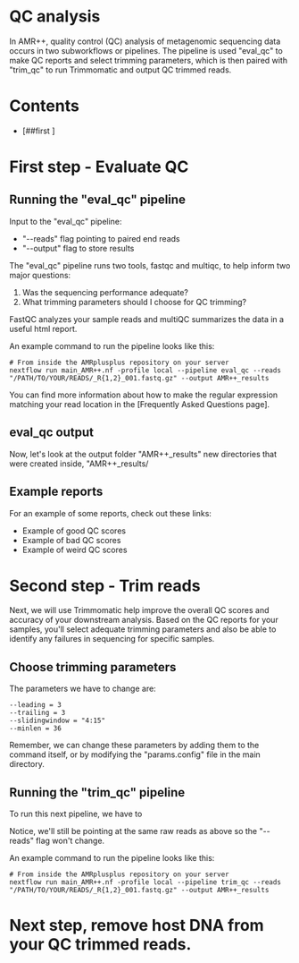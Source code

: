 # QC analysis

In AMR++, quality control (QC) analysis of metagenomic sequencing data occurs in two subworkflows or pipelines. The pipeline is used "eval_qc" to make QC reports and select trimming parameters, which is then paired with "trim_qc" to run Trimmomatic and output QC trimmed reads.


# Contents
* [##first ]

# First step - Evaluate QC

## Running the "eval_qc" pipeline

Input to the "eval_qc" pipeline:
* "--reads" flag pointing to paired end reads
* "--output" flag to store results

The "eval_qc" pipeline runs two tools, fastqc and multiqc, to help inform two major questions:
1. Was the sequencing performance adequate?
2. What trimming parameters should I choose for QC trimming?

FastQC analyzes your sample reads and multiQC summarizes the data in a useful html report.

An example command to run the pipeline looks like this:
```
# From inside the AMRplusplus repository on your server
nextflow run main_AMR++.nf -profile local --pipeline eval_qc --reads "/PATH/TO/YOUR/READS/_R{1,2}_001.fastq.gz" --output AMR++_results
```

You can find more information about how to make the regular expression matching your read location in the [Frequently Asked Questions page].

## eval_qc output

Now, let's look at the output folder "AMR++_results" new directories that were created inside, "AMR++_results/


## Example reports
For an example of some reports, check out these links:
* Example of good QC scores
* Example of bad QC scores
* Example of weird QC scores

# Second step - Trim reads
Next, we will use Trimmomatic help improve the overall QC scores and accuracy of your downstream analysis. Based on the QC reports for your samples, you'll select adequate trimming parameters and also be able to identify any failures in sequencing for specific samples.

## Choose trimming parameters

The parameters we have to change are:
```
--leading = 3
--trailing = 3
--slidingwindow = "4:15"
--minlen = 36
```

Remember, we can change these parameters by adding them to the command itself, or by modifying the "params.config" file in the main directory. 

## Running the "trim_qc" pipeline

To run this next pipeline, we have to 

Notice, we'll still be pointing at the same raw reads as above so the "--reads" flag won't change. 

An example command to run the pipeline looks like this:
```
# From inside the AMRplusplus repository on your server
nextflow run main_AMR++.nf -profile local --pipeline trim_qc --reads "/PATH/TO/YOUR/READS/_R{1,2}_001.fastq.gz" --output AMR++_results
```


# Next step, remove host DNA from your QC trimmed reads.
